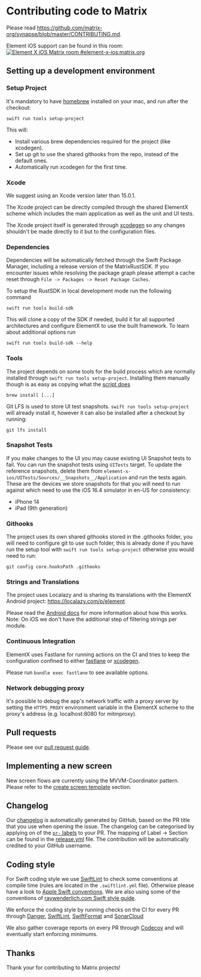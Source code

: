 # Contributing code to Matrix

Please read https://github.com/matrix-org/synapse/blob/master/CONTRIBUTING.md.

Element iOS support can be found in this room: [![Element X iOS Matrix room #element-x-ios:matrix.org](https://img.shields.io/matrix/element-ios:matrix.org.svg?label=%23element-ios:matrix.org&logo=matrix&server_fqdn=matrix.org)](https://matrix.to/#/#element-x-ios:matrix.org)

## Setting up a development environment

### Setup Project

It's mandatory to have [homebrew](https://brew.sh/) installed on your mac, and run after the checkout:

```
swift run tools setup-project
```

This will:
- Install various brew dependencies required for the project (like xcodegen).
- Set up git to use the shared githooks from the repo, instead of the default ones.
- Automatically run xcodegen for the first time.

### Xcode

We suggest using an Xcode version later than 15.0.1.

The Xcode project can be directly compiled through the shared ElementX scheme which includes the main application as well as the unit and UI tests.

The Xcode project itself is generated through [xcodegen](https://github.com/yonaskolb/XcodeGen) so any changes shouldn't be made directly to it but to the configuration files.

### Dependencies

Dependencies will be automatically fetched through the Swift Package Manager, including a release version of the MatrixRustSDK. If you encounter issues while resolving the package graph please attempt a cache reset through `File -> Packages -> Reset Package Caches`.

To setup the RustSDK in local development mode run the following command

```
swift run tools build-sdk
```

This will clone a copy of the SDK if needed, build it for all supported architectures and configure ElementX to use the built framework. To learn about additional options run

```
swift run tools build-sdk --help
```

### Tools

The project depends on some tools for the build process which are normally installed through `swift run tools setup-project`. Installing them manually though is as easy as copying what the [script does](https://github.com/element-hq/element-x-ios/blob/develop/Tools/Sources/SetupProject.swift)

```
brew install [...]
```

Git LFS is used to store UI test snapshots. `swift run tools setup-project` will already install it, however it can also be installed after a checkout by running:

```
git lfs install
```

### Snapshot Tests

If you make changes to the UI you may cause existing UI Snapshot tests to fail. You can run the snapshot tests using `UITests` target. To update the reference snapshots, delete them from `element-x-ios/UITests/Sources/__Snapshots__/Application` and run the tests again. 
These are the devices we store snapshots for that you will need to run against which need to use the iOS 16.4 simulator in en-US for consistency:
- iPhone 14
- iPad (9th generation)


### Githooks

The project uses its own shared githooks stored in the .githooks folder, you will need to configure git to use such folder, this is already done if you have run the setup tool with `swift run tools setup-project` otherwise you would need to run:

```
git config core.hooksPath .githooks
```

### Strings and Translations

The project uses Localazy and is sharing its translations with the ElementX Android project: https://localazy.com/p/element 

Please read the [Android docs](https://github.com/element-hq/element-x-android/blob/develop/tools/localazy/README.md) for more information about how this works. Note: On iOS we don't have the additional step of filtering strings per module.

### Continuous Integration

ElementX uses Fastlane for running actions on the CI and tries to keep the configuration confined to either [fastlane](fastlane/Fastfile) or [xcodegen](project.yml). 

Please run `bundle exec fastlane` to see available options.

### Network debugging proxy

It's possible to debug the app's network traffic with a proxy server by setting the `HTTPS_PROXY` environment variable in the ElementX scheme to the proxy's address (e.g. localhost:8080 for mitmproxy).

## Pull requests

Please see our [pull request guide](https://github.com/element-hq/element-android/blob/develop/docs/pull_request.md).

## Implementing a new screen

New screen flows are currently using the MVVM-Coordinator pattern. Please refer to the [create screen template](Tools/Scripts/README.md#create-screen-templates) section.

## Changelog

Our [changelog](CHANGES.md) is automatically generated by GitHub, based on the PR title that you use when opening the issue. The changelog can be categorised by applying on of the [`pr-` labels](https://github.com/element-hq/element-x-ios/labels?q=pr-) to your PR. The mapping of Label → Section can be found in the [release.yml](.github/release.yml) file. The contribution will be automatically credited to your GitHub username.

## Coding style

For Swift coding style we use [SwiftLint](https://github.com/realm/SwiftLint) to check some conventions at compile time (rules are located in the `.swiftlint.yml` file). 
Otherwise please have a look to [Apple Swift conventions](https://swift.org/documentation/api-design-guidelines.html#conventions). We are also using some of the conventions of [raywenderlich.com Swift style guide](https://github.com/raywenderlich/swift-style-guide).

We enforce the coding style by running checks on the CI for every PR through [Danger](Dangerfile.swift), [SwiftLint](.swiftlint.yml), [SwiftFormat](.swiftformat) and [SonarCloud](https://sonarcloud.io/project/overview?id=element-x-ios)

We also gather coverage reports on every PR through [Codecov](https://app.codecov.io/gh/element-hq/element-x-ios) and will eventually start enforcing minimums.

## Thanks

Thank your for contributing to Matrix projects!
